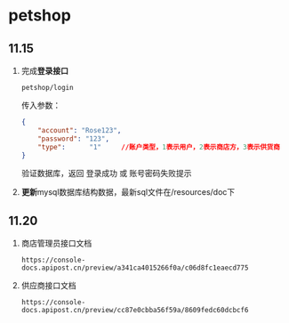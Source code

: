 # petshop
## 11.15

1. 完成**登录接口**
   ```
   petshop/login
   ```

   传入参数：

   ```json
   {
       "account": "Rose123",
       "password": "123",
       "type":		"1"		//账户类型，1表示用户，2表示商店方，3表示供货商
   }
   ```

   验证数据库，返回 登录成功 或 账号密码失败提示

2. **更新**mysql数据库结构数据，最新sql文件在/resources/doc下




## 11.20
1. 商店管理员接口文档
   ```
   https://console-docs.apipost.cn/preview/a341ca4015266f0a/c06d8fc1eaecd775
   ```
2. 供应商接口文档
   ```
   https://console-docs.apipost.cn/preview/cc87e0cbba56f59a/8609fedc60dcbcf6
   ```

